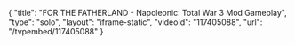 {
    "title": "FOR THE FATHERLAND - Napoleonic: Total War 3 Mod Gameplay",
    "type": "solo",
    "layout": "iframe-static",
    "videoId": "117405088",
    "url": "\/tvpembed\/117405088"
}